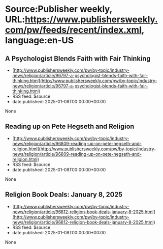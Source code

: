 # Source:Publisher weekly, URL:https://www.publishersweekly.com/pw/feeds/recent/index.xml, language:en-US

## A Psychologist Blends Faith with Fair Thinking
 - [http://www.publishersweekly.com/pw/by-topic/industry-news/religion/article/96797-a-psychologist-blends-faith-with-fair-thinking.html](http://www.publishersweekly.com/pw/by-topic/industry-news/religion/article/96797-a-psychologist-blends-faith-with-fair-thinking.html)
 - RSS feed: $source
 - date published: 2025-01-08T00:00:00+00:00

None

## Reading up on Pete Hegseth and Religion
 - [http://www.publishersweekly.com/pw/by-topic/industry-news/religion/article/96809-reading-up-on-pete-hegseth-and-religion.html](http://www.publishersweekly.com/pw/by-topic/industry-news/religion/article/96809-reading-up-on-pete-hegseth-and-religion.html)
 - RSS feed: $source
 - date published: 2025-01-08T00:00:00+00:00

None

## Religion Book Deals: January 8, 2025
 - [http://www.publishersweekly.com/pw/by-topic/industry-news/religion/article/96812-religion-book-deals-january-8-2025.html](http://www.publishersweekly.com/pw/by-topic/industry-news/religion/article/96812-religion-book-deals-january-8-2025.html)
 - RSS feed: $source
 - date published: 2025-01-08T00:00:00+00:00

None

